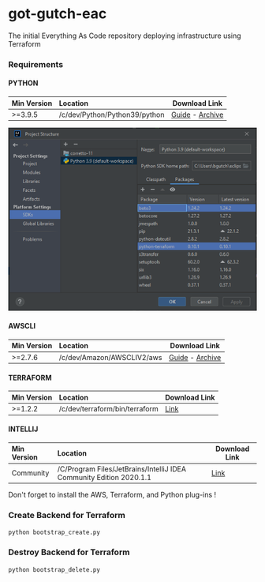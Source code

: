 # got-gutch-eac
The initial Everything As Code repository deploying infrastructure using Terraform

### Requirements

#### PYTHON

| Min Version | Location                      | Download Link                                                                                                                        |
|:------------|:------------------------------|--------------------------------------------------------------------------------------------------------------------------------------|
| \>=3.9.5    | /c/dev/Python/Python39/python | [Guide](https://www.python.org/downloads/windows/) - [Archive](https://www.python.org/ftp/python/3.9.5/python-3.9.5-embed-amd64.zip) |

![Python Required Modules](/src/site/assets/python_requirements.png "Required Python Modules")

#### AWSCLI

| Min Version | Location                   | Download Link                                                                                                                                 |
|:------------|:---------------------------|-----------------------------------------------------------------------------------------------------------------------------------------------|
| \>=2.7.6    | /c/dev/Amazon/AWSCLIV2/aws | [Guide](https://docs.aws.amazon.com/cli/latest/userguide/getting-started-install.html) - [Archive](https://awscli.amazonaws.com/AWSCLIV2.msi) |

#### TERRAFORM

| Min Version | Location                       | Download Link                              |
|:------------|:-------------------------------|--------------------------------------------|
| \>=1.2.2    | /c/dev/terraform/bin/terraform | [Link](https://www.terraform.io/downloads) |

#### INTELLIJ

| Min Version | Location                                                            | Download Link                                                    |
|:------------|:--------------------------------------------------------------------|------------------------------------------------------------------|
| Community   | /C/Program Files/JetBrains/IntelliJ IDEA Community Edition 2020.1.1 | [Link](https://www.jetbrains.com/idea/download/#section=windows) |

Don't forget to install the AWS, Terraform, and Python plug-ins !

### Create Backend for Terraform

```shell
python bootstrap_create.py
```

### Destroy Backend for Terraform

```shell
python bootstrap_delete.py
```
